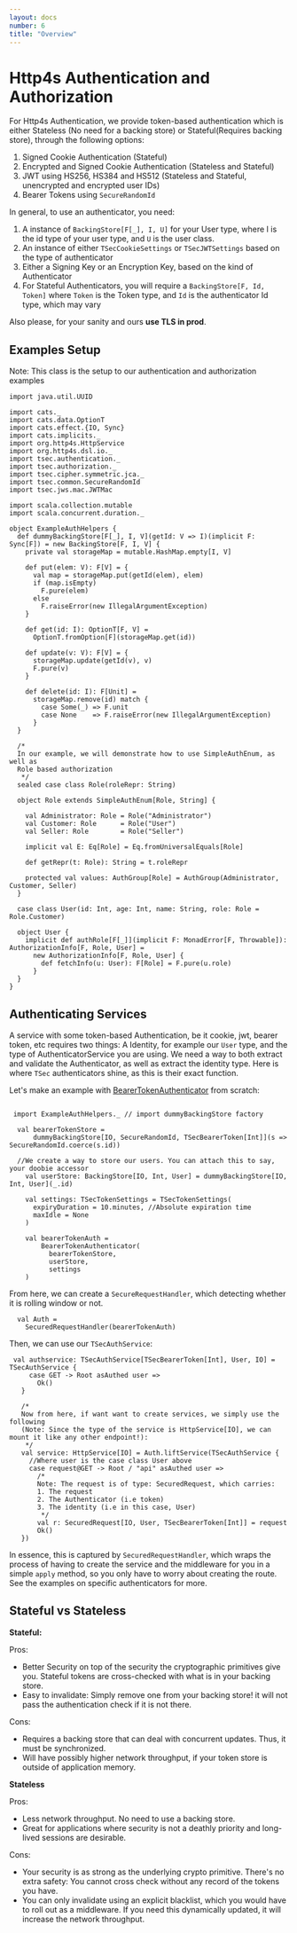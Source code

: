 ```yaml
---
layout: docs
number: 6
title: "Overview"
---
```


# Http4s Authentication and Authorization

For Http4s Authentication, we provide token-based authentication which is either Stateless (No need for a
backing store) or Stateful(Requires backing store), through the following options:

1. Signed Cookie Authentication (Stateful)
2. Encrypted and Signed Cookie Authentication (Stateless and Stateful)
3. JWT using HS256, HS384 and HS512 (Stateless and Stateful, unencrypted and encrypted user IDs)
4. Bearer Tokens using `SecureRandomId`

In general, to use an authenticator, you need:

1. A instance of `BackingStore[F[_], I, U]` for your User type, where I is the id type of your user type,
   and `U` is the user class.
2. An instance of either `TSecCookieSettings` or `TSecJWTSettings` based on the type of authenticator
3. Either a Signing Key or an Encryption Key, based on the kind of Authenticator
4. For Stateful Authenticators, you will require a `BackingStore[F, Id, Token]` where `Token` is the
Token type, and `Id` is the authenticator Id type, which may vary

Also please, for your sanity and ours **use TLS in prod**.

## Examples Setup

Note: This class is the setup to our authentication and authorization examples

```tut:silent
import java.util.UUID

import cats._
import cats.data.OptionT
import cats.effect.{IO, Sync}
import cats.implicits._
import org.http4s.HttpService
import org.http4s.dsl.io._
import tsec.authentication._
import tsec.authorization._
import tsec.cipher.symmetric.jca._
import tsec.common.SecureRandomId
import tsec.jws.mac.JWTMac

import scala.collection.mutable
import scala.concurrent.duration._

object ExampleAuthHelpers {
  def dummyBackingStore[F[_], I, V](getId: V => I)(implicit F: Sync[F]) = new BackingStore[F, I, V] {
    private val storageMap = mutable.HashMap.empty[I, V]

    def put(elem: V): F[V] = {
      val map = storageMap.put(getId(elem), elem)
      if (map.isEmpty)
        F.pure(elem)
      else
        F.raiseError(new IllegalArgumentException)
    }

    def get(id: I): OptionT[F, V] =
      OptionT.fromOption[F](storageMap.get(id))

    def update(v: V): F[V] = {
      storageMap.update(getId(v), v)
      F.pure(v)
    }

    def delete(id: I): F[Unit] =
      storageMap.remove(id) match {
        case Some(_) => F.unit
        case None    => F.raiseError(new IllegalArgumentException)
      }
  }

  /*
  In our example, we will demonstrate how to use SimpleAuthEnum, as well as
  Role based authorization
   */
  sealed case class Role(roleRepr: String)

  object Role extends SimpleAuthEnum[Role, String] {

    val Administrator: Role = Role("Administrator")
    val Customer: Role      = Role("User")
    val Seller: Role        = Role("Seller")

    implicit val E: Eq[Role] = Eq.fromUniversalEquals[Role]

    def getRepr(t: Role): String = t.roleRepr

    protected val values: AuthGroup[Role] = AuthGroup(Administrator, Customer, Seller)
  }

  case class User(id: Int, age: Int, name: String, role: Role = Role.Customer)

  object User {
    implicit def authRole[F[_]](implicit F: MonadError[F, Throwable]): AuthorizationInfo[F, Role, User] =
      new AuthorizationInfo[F, Role, User] {
        def fetchInfo(u: User): F[Role] = F.pure(u.role)
      }
  }
}
```

## Authenticating Services

A service with some token-based Authentication, be it cookie, jwt, bearer token, etc
requires two things: A Identity, for example our `User` type, and the type of AuthenticatorService you are using. We need a way to
both extract and validate the Authenticator, as well as extract the identity type. Here is where `TSec` authenticators
shine, as this is their exact function.

Let's make an example with [BearerTokenAuthenticator](https://github.com/jmcardon/tsec/blob/master/examples/src/main/scala/http4sExamples/BearerTokenExample.scala) from scratch:

```tut:silent

 import ExampleAuthHelpers._ // import dummyBackingStore factory

  val bearerTokenStore =
      dummyBackingStore[IO, SecureRandomId, TSecBearerToken[Int]](s => SecureRandomId.coerce(s.id))

  //We create a way to store our users. You can attach this to say, your doobie accessor
    val userStore: BackingStore[IO, Int, User] = dummyBackingStore[IO, Int, User](_.id)

    val settings: TSecTokenSettings = TSecTokenSettings(
      expiryDuration = 10.minutes, //Absolute expiration time
      maxIdle = None
    )

    val bearerTokenAuth =
        BearerTokenAuthenticator(
          bearerTokenStore,
          userStore,
          settings
    )
```

From here, we can create a `SecureRequestHandler`, which detecting whether it is rolling window or not.

```tut
  val Auth =
    SecuredRequestHandler(bearerTokenAuth)
```

Then, we can use our `TSecAuthService`:

```tut:silent
 val authservice: TSecAuthService[TSecBearerToken[Int], User, IO] = TSecAuthService {
     case GET -> Root asAuthed user =>
       Ok()
   }

   /*
   Now from here, if want want to create services, we simply use the following
   (Note: Since the type of the service is HttpService[IO], we can mount it like any other endpoint!):
    */
   val service: HttpService[IO] = Auth.liftService(TSecAuthService {
     //Where user is the case class User above
     case request@GET -> Root / "api" asAuthed user =>
       /*
       Note: The request is of type: SecuredRequest, which carries:
       1. The request
       2. The Authenticator (i.e token)
       3. The identity (i.e in this case, User)
        */
       val r: SecuredRequest[IO, User, TSecBearerToken[Int]] = request
       Ok()
   })
```

In essence, this is captured by `SecuredRequestHandler`, which wraps the process of having to create the service
and the middleware for you in a simple `apply` method, so you only have to worry about creating the route. See the examples
on specific authenticators for more.

## Stateful vs Stateless

**Stateful:**

Pros:

* Better Security on top of the security the cryptographic primitives give you. Stateful tokens are cross-checked with
  what is in your backing store.
* Easy to invalidate: Simply remove one from your backing store! it will not pass the authentication check if it is not there.

Cons:

* Requires a backing store that can deal with concurrent updates. Thus, it must be synchronized.
* Will have possibly higher network throughput, if your token store is outside of application memory.

**Stateless**

Pros:

* Less network throughput. No need to use a backing store.
* Great for applications where security is not a deathly priority and long-lived sessions are desirable.

Cons:

* Your security is as strong as the underlying crypto primitive. There's no extra safety: You cannot cross check without
  any record of the tokens you have.
* You can only invalidate using an explicit blacklist, which you would have to roll out as a middleware. If you need this
  dynamically updated, it will increase the network throughput.
